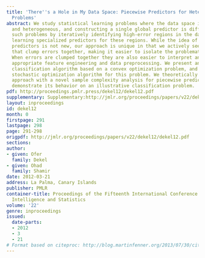 ```yaml
---
title: 'There''s a Hole in My Data Space: Piecewise Predictors for Heterogeneous Learning
  Problems'
abstract: We study statistical learning problems where the data space is multimodal
  and heterogeneous, and constructing a single global predictor is difficult. We address
  such problems by iteratively identifying high-error regions in the data space and
  learning specialized predictors for these regions. While the idea of composing localized
  predictors is not new, our approach is unique in that we actively seek out predictors
  that clump errors together, making it easier to isolate the problematic regions.
  When errors are clumped together they are also easier to interpret and resolve through
  appropriate feature engineering and data preprocessing. We present an error-clumping
  classification algorithm based on a convex optimization problem, and an efficient
  stochastic optimization algorithm for this problem. We theoretically motivate our
  approach with a novel sample complexity analysis for piecewise predictors, and empirically
  demonstrate its behavior on an illustrative classification problem.
pdf: http://proceedings.pmlr.press/dekel12/dekel12.pdf
supplementary: Supplementary:http://jmlr.org/proceedings/papers/v22/dekel12/dekel12Supple.pdf
layout: inproceedings
id: dekel12
month: 0
firstpage: 291
lastpage: 298
page: 291-298
origpdf: http://jmlr.org/proceedings/papers/v22/dekel12/dekel12.pdf
sections: 
author:
- given: Ofer
  family: Dekel
- given: Ohad
  family: Shamir
date: 2012-03-21
address: La Palma, Canary Islands
publisher: PMLR
container-title: Proceedings of the Fifteenth International Conference on Artificial
  Intelligence and Statistics
volume: '22'
genre: inproceedings
issued:
  date-parts:
  - 2012
  - 3
  - 21
# Format based on citeproc: http://blog.martinfenner.org/2013/07/30/citeproc-yaml-for-bibliographies/
---
```

